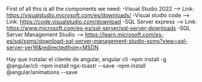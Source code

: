 First of all this is all the components we need:
-Visual Studio 2022 --> Link: https://visualstudio.microsoft.com/es/downloads/
-Visual studio code --> Link: https://code.visualstudio.com/download
-SQL Server express --> Link: https://www.microsoft.com/es-es/sql-server/sql-server-downloads
-SQL Server Management Studio --> https://learn.microsoft.com/es-es/sql/ssms/download-sql-server-management-studio-ssms?view=sql-server-ver16&redirectedfrom=MSDN

Hay que instalar el cliente de angular, angular cli 
-npm install -g @angular/cli
-npm install ngx-toastr --save
-npm install @angular/animations --save
